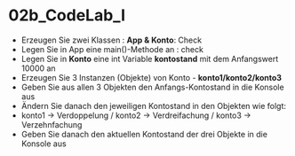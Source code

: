 # 02b_CodeLab_I

- Erzeugen Sie zwei Klassen : **App & Konto**: Check
- Legen Sie in App eine main()-Methode an : check 
- Legen Sie in **Konto** eine int Variable **kontostand** mit dem Anfangswert 10000 an
- Erzeugen Sie 3 Instanzen (Objekte) von Konto - **konto1/konto2/konto3**
- Geben Sie aus allen 3 Objekten den Anfangs-Kontostand in die Konsole aus
- Ändern Sie danach den jeweiligen Kontostand in den Objekten wie folgt:
-  konto1 → Verdoppelung / konto2 → Verdreifachung / konto3 → Verzehnfachung
- Geben Sie danach den aktuellen Kontostand der drei Objekte in die Konsole aus
